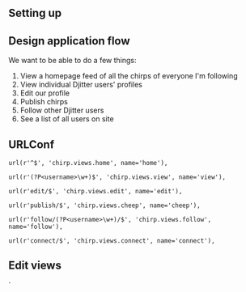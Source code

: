 ## Setting up 

## Design application flow

We want to be able to do a few things:

1. View a homepage feed of all the chirps of everyone I'm following
2. View individual Djitter users' profiles
3. Edit our profile
4. Publish chirps
5. Follow other Djitter users
6. See a list of all users on site

## URLConf

	url(r'^$', 'chirp.views.home', name='home'),
	
	url(r'(?P<username>\w+)$', 'chirp.views.view', name='view'),
	
	url(r'edit/$', 'chirp.views.edit', name='edit'),
	
	url(r'publish/$', 'chirp.views.cheep', name='cheep'),
	
	url(r'follow/(?P<username>\w+)/$', 'chirp.views.follow', name='follow'),
	
	url(r'connect/$', 'chirp.views.connect', name='connect'),

## Edit views

`
